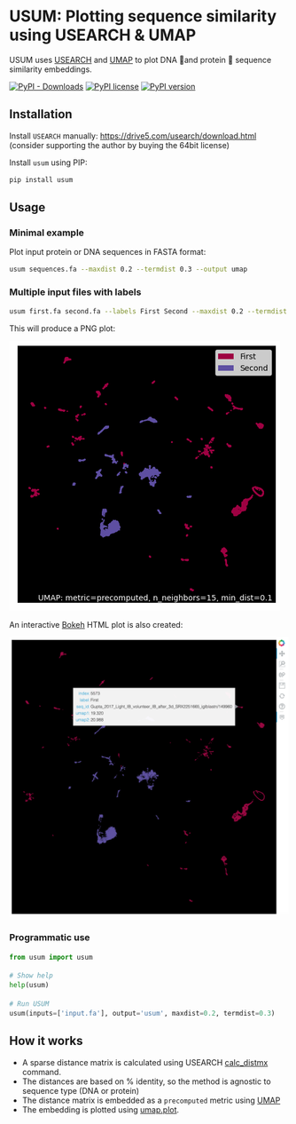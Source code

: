 # USUM: Plotting sequence similarity using USEARCH & UMAP

USUM uses [USEARCH](https://drive5.com/usearch/) and [UMAP](https://github.com/lmcinnes/umap) to plot DNA 🧬and protein 🧶 sequence similarity embeddings.

[![PyPI - Downloads](https://img.shields.io/pypi/dm/usum.svg?color=green&label=PyPI%20downloads)](https://pypi.python.org/pypi/usum/)
[![PyPI license](https://img.shields.io/pypi/l/usum.svg)](https://pypi.python.org/pypi/usum/)
[![PyPI version](https://badge.fury.io/py/usum.svg)](https://pypi.python.org/pypi/usum/)

## Installation

Install `USEARCH` manually: https://drive5.com/usearch/download.html (consider supporting the author by buying the 64bit license)

Install `usum` using PIP:

```bash
pip install usum
```

## Usage

### Minimal example

Plot input protein or DNA sequences in FASTA format:

```bash
usum sequences.fa --maxdist 0.2 --termdist 0.3 --output umap
```

### Multiple input files with labels

```bash
usum first.fa second.fa --labels First Second --maxdist 0.2 --termdist 0.3 --output umap
```

This will produce a PNG plot:

![UMAP static example](docs/example1.png?raw=true "UMAP static example")

An interactive [Bokeh](https://bokeh.org) HTML plot is also created:

![UMAP Bokeh example](docs/example2.png?raw=true "UMAP Bokeh example")

### Programmatic use

```python
from usum import usum

# Show help
help(usum)

# Run USUM
usum(inputs=['input.fa'], output='usum', maxdist=0.2, termdist=0.3)
```

## How it works

- A sparse distance matrix is calculated using USEARCH [calc_distmx](https://drive5.com/usearch/manual/cmd_calc_distmx.html) command. 
- The distances are based on % identity, so the method is agnostic to sequence type (DNA or protein)
- The distance matrix is embedded as a `precomputed` metric using [UMAP](https://github.com/lmcinnes/umap) 
- The embedding is plotted using [umap.plot](https://umap-learn.readthedocs.io/en/latest/plotting.html).

